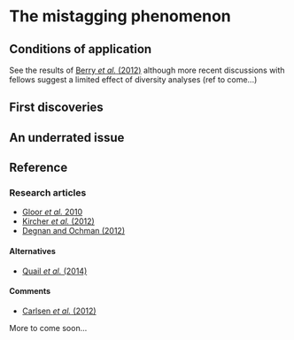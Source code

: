 # The mistagging phenomenon

## Conditions of application
See the results of [Berry _et al._ (2012)](http://aem.asm.org/content/77/21/7846.full) although more recent discussions with fellows suggest a limited effect of diversity analyses (ref to come...)

## First discoveries


## An underrated issue

## Reference

### Research articles
* [Gloor _et al._ 2010](https://www.ncbi.nlm.nih.gov/pmc/articles/PMC2964327/)
* [Kircher _et al._ (2012)](https://www.ncbi.nlm.nih.gov/pubmed/22021376)
* [Degnan and Ochman (2012)](https://www.ncbi.nlm.nih.gov/pmc/articles/PMC3246231/)
#### Alternatives
* [Quail _et al._ (2014)](https://bmcgenomics.biomedcentral.com/articles/10.1186/1471-2164-15-110)
#### Comments
* [Carlsen _et al._ (2012)](http://www.sciencedirect.com/science/article/pii/S1754504812000918)

More to come soon...